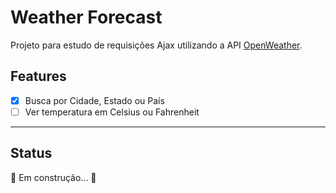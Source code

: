 # Weather Forecast

Projeto para estudo de requisições Ajax utilizando a API [OpenWeather](https://openweathermap.org/).

## Features
- [x] Busca por Cidade, Estado ou País  
- [ ] Ver temperatura em Celsius ou Fahrenheit

***

## Status
🚧  Em construção...  🚧
